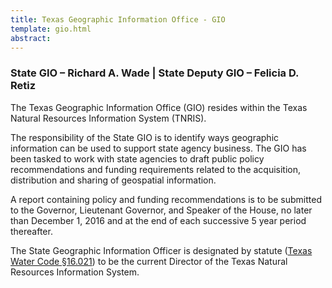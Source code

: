 ```yaml
---
title: Texas Geographic Information Office - GIO
template: gio.html
abstract:
---
```

### State GIO – Richard A. Wade | State Deputy GIO – Felicia D. Retiz

The Texas Geographic Information Office (GIO) resides within the Texas Natural Resources Information System (TNRIS).

The responsibility of the State GIO is to identify ways geographic information can be used to support state agency business. The GIO has been tasked to work with state agencies to draft public policy recommendations and funding requirements related to the acquisition, distribution and sharing of geospatial information.

A report containing policy and funding recommendations is to be submitted to the Governor, Lieutenant Governor, and Speaker of the House, no later than December 1, 2016 and at the end of each successive 5 year period thereafter.

The State Geographic Information Officer is designated by statute ([Texas Water Code §16.021](http://www.statutes.legis.state.tx.us/SOTWDocs/WA/htm/WA.16.htm)) to be the current Director of the Texas Natural Resources Information System.
